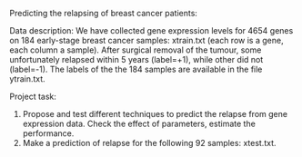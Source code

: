 Predicting the relapsing of breast cancer patients:

Data description:
We have collected gene expression levels for 4654 genes on 184 early-stage breast cancer samples: xtrain.txt (each row is a gene, each column a sample). After surgical removal of the tumour, some unfortunately relapsed within 5 years (label=+1), while other did not (label=-1). The labels of the the 184 samples are available in the file ytrain.txt.

Project task:
1) Propose and test different techniques to predict the relapse from gene expression data. Check the effect of parameters, estimate the performance.
2) Make a prediction of relapse for the following 92 samples: xtest.txt. 

